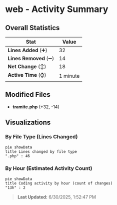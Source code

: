 # web - Activity Summary 

## Overall Statistics

| Stat                   | Value                                                             |
| ---------------------- | ----------------------------------------------------------------- |
| **Lines Added** (➕)   | 32                                          |
| **Lines Removed** (➖) | 14                                        |
| **Net Change** (↕)    | 18                |
| **Active Time** (⌚)   | 1 minute |


## Modified Files
- **tramite.php** (+32, -14)

## Visualizations

### By File Type (Lines Changed)

```mermaid
pie showData
title Lines changed by file type
".php" : 46
```

### By Hour (Estimated Activity Count)

```mermaid
pie showData
title Coding activity by hour (count of changes)
"13h" : 2
```


> **Last Updated:** 6/30/2025, 1:52:47 PM